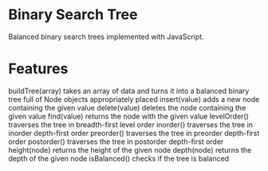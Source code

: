 # Binary Search Tree

Balanced binary search trees implemented with JavaScript. 

# Features

buildTree(array) takes an array of data and turns it into a balanced binary tree full of Node objects appropriately placed
insert(value) adds a new node containing the given value
delete(value) deletes the node containing the given value
find(value) returns the node with the given value
levelOrder() traverses the tree in breadth-first level order
inorder() traverses the tree in inorder depth-first order
preorder() traverses the tree in preorder depth-first order
postorder() traverses the tree in postorder depth-first order
height(node) returns the height of the given node
depth(node) returns the depth of the given node
isBalanced() checks if the tree is balanced
